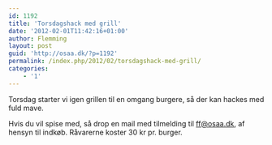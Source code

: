 ```yaml
---
id: 1192
title: 'Torsdagshack med grill'
date: '2012-02-01T11:42:16+01:00'
author: Flemming
layout: post
guid: 'http://osaa.dk/?p=1192'
permalink: /index.php/2012/02/torsdagshack-med-grill/
categories:
    - '1'
---
```


Torsdag starter vi igen grillen til en omgang burgere, så der kan hackes med fuld mave.

Hvis du vil spise med, så drop en mail med tilmelding til ff@osaa.dk, af hensyn til indkøb. Råvarerne koster 30 kr pr. burger.